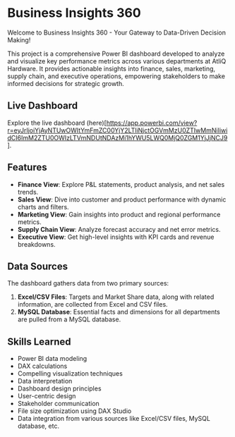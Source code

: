 # Business Insights 360

Welcome to Business Insights 360 - Your Gateway to Data-Driven Decision Making!

This project is a comprehensive Power BI dashboard developed to analyze and visualize key performance metrics across various departments at AtliQ Hardware. It provides actionable insights into finance, sales, marketing, supply chain, and executive operations, empowering stakeholders to make informed decisions for strategic growth.

## Live Dashboard

Explore the live dashboard (here)[https://app.powerbi.com/view?r=eyJrIjoiYjAyNTUwOWItYmFmZC00YjY2LTliNjctOGVmMzU0ZTIwMmNiIiwidCI6ImM2ZTU0OWIzLTVmNDUtNDAzMi1hYWU5LWQ0MjQ0ZGM1YjJjNCJ9].

## Features

- **Finance View**: Explore P&L statements, product analysis, and net sales trends.
- **Sales View**: Dive into customer and product performance with dynamic charts and filters.
- **Marketing View**: Gain insights into product and regional performance metrics.
- **Supply Chain View**: Analyze forecast accuracy and net error metrics.
- **Executive View**: Get high-level insights with KPI cards and revenue breakdowns.

## Data Sources

The dashboard gathers data from two primary sources:

1. **Excel/CSV Files**: Targets and Market Share data, along with related information, are collected from Excel and CSV files.
2. **MySQL Database**: Essential facts and dimensions for all departments are pulled from a MySQL database.

## Skills Learned

- Power BI data modeling
- DAX calculations
- Compelling visualization techniques
- Data interpretation
- Dashboard design principles
- User-centric design
- Stakeholder communication
- File size optimization using DAX Studio
- Data integration from various sources like Excel/CSV files, MySQL database, etc.

